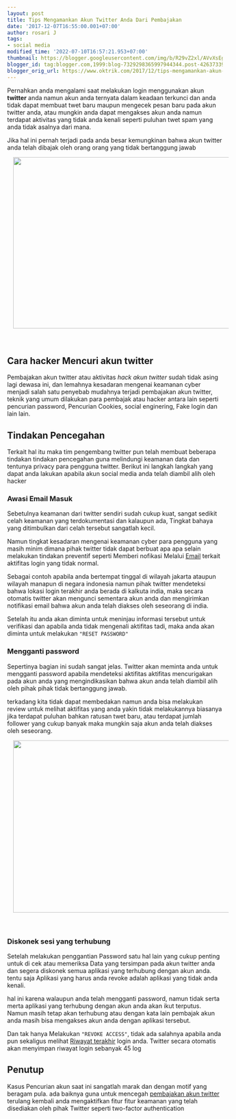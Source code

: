 ```yaml
---
layout: post
title: Tips Mengamankan Akun Twitter Anda Dari Pembajakan
date: '2017-12-07T16:55:00.001+07:00'
author: rosari J
tags:
- social media
modified_time: '2022-07-10T16:57:21.953+07:00'
thumbnail: https://blogger.googleusercontent.com/img/b/R29vZ2xl/AVvXsEgpt62h4mCo8GiNexuas6BM4USIMmP0dNP6Z-T91NxUJjheNJ2dozUMJTpZwAxPdgGxdp3RkYW_JUejNW8l7guaHHbf2wYVh0mf91Nxm3QwTvHVUqTJTy6DuiczzoyuYKcMqSE8tPkcrtK_Uh7y0KW2hfSBxVn3fnQPZb30gGpcZCY-uYODNE90eeK0bw/s72-w640-c-h400/akun-1-800x500.jpg
blogger_id: tag:blogger.com,1999:blog-7329298365997944344.post-4263733974583456436
blogger_orig_url: https://www.oktrik.com/2017/12/tips-mengamankan-akun-twitter-anda-dari.html
---
```


<p>Pernahkan anda mengalami saat melakukan login menggunakan akun <b>twitter</b> anda namun akun anda ternyata dalam keadaan terkunci dan anda tidak dapat membuat twet baru maupun mengecek pesan baru pada akun twitter anda, atau mungkin anda dapat mengakses akun anda namun terdapat aktivitas yang tidak anda kenali seperti puluhan twet spam yang anda tidak asalnya dari mana.</p><p>Jika hal ini pernah terjadi pada anda besar kemungkinan bahwa akun twitter anda telah dibajak oleh orang orang yang tidak bertanggung jawab</p><p></p><div class="separator" style="clear: both; text-align: center;"><a href="https://blogger.googleusercontent.com/img/b/R29vZ2xl/AVvXsEgpt62h4mCo8GiNexuas6BM4USIMmP0dNP6Z-T91NxUJjheNJ2dozUMJTpZwAxPdgGxdp3RkYW_JUejNW8l7guaHHbf2wYVh0mf91Nxm3QwTvHVUqTJTy6DuiczzoyuYKcMqSE8tPkcrtK_Uh7y0KW2hfSBxVn3fnQPZb30gGpcZCY-uYODNE90eeK0bw/s800/akun-1-800x500.jpg" imageanchor="1" style="margin-left: 1em; margin-right: 1em;"><img border="0" data-original-height="500" data-original-width="800" height="400" src="https://blogger.googleusercontent.com/img/b/R29vZ2xl/AVvXsEgpt62h4mCo8GiNexuas6BM4USIMmP0dNP6Z-T91NxUJjheNJ2dozUMJTpZwAxPdgGxdp3RkYW_JUejNW8l7guaHHbf2wYVh0mf91Nxm3QwTvHVUqTJTy6DuiczzoyuYKcMqSE8tPkcrtK_Uh7y0KW2hfSBxVn3fnQPZb30gGpcZCY-uYODNE90eeK0bw/w640-h400/akun-1-800x500.jpg" width="640" /></a></div><br />&nbsp;<p></p><h2>Cara hacker Mencuri akun twitter</h2><p>Pembajakan akun twitter atau aktivitas <i>hack akun twitter</i> sudah tidak asing lagi dewasa ini, dan lemahnya kesadaran mengenai keamanan cyber menjadi salah satu penyebab mudahnya terjadi pembajakan akun twitter, teknik yang umum dilakukan para pembajak atau hacker antara lain seperti pencurian password, Pencurian Cookies, social enginering, Fake login dan lain lain.</p><h2>Tindakan Pencegahan</h2><p>Terkait hal itu maka tim pengembang twitter pun telah membuat beberapa tindakan tindakan pencegahan guna melindungi keamanan data dan tentunya privacy para pengguna twitter. Berikut ini langkah langkah yang dapat anda lakukan apabila akun social media anda telah diambil alih oleh hacker</p><h3><b>Awasi Email Masuk</b></h3><p>Sebetulnya keamanan dari twitter sendiri sudah cukup kuat, sangat sedikit celah keamanan yang terdokumentasi dan kalaupun ada, Tingkat bahaya yang ditimbulkan dari celah tersebut sangatlah kecil.</p><p>Namun tingkat kesadaran mengenai keamanan cyber para pengguna yang masih minim dimana pihak twitter tidak dapat berbuat apa apa selain melakukan tindakan preventif seperti Memberi nofikasi Melalui <a href="https://www.oktrik.com/gmail-custom-image.html">Email</a> terkait aktifitas login yang tidak normal.</p><p>Sebagai contoh apabila anda bertempat tinggal di wilayah jakarta ataupun wilayah manapun di negara indonesia namun pihak twitter mendeteksi bahwa lokasi login terakhir anda berada di kalkuta india, maka secara otomatis twitter akan mengunci sementara akun anda dan mengirimkan notifikasi email bahwa akun anda telah diakses oleh seseorang di india.</p><p>Setelah itu anda akan diminta untuk meninjau informasi tersebut untuk verifikasi dan apabila anda tidak mengenali aktifitas tadi, maka anda akan diminta untuk melakukan <code>"RESET PASSWORD"</code></p><h3><b>Mengganti password</b></h3><p>Sepertinya bagian ini sudah sangat jelas. Twitter akan meminta anda untuk mengganti password apabila mendeteksi aktifitas aktifitas mencurigakan pada akun anda yang mengindikasikan bahwa akun anda telah diambil alih oleh pihak pihak tidak bertanggung jawab.</p><p>terkadang kita tidak dapat membedakan namun anda bisa melakukan review untuk melihat aktifitas yang anda yakin tidak melakukannya biasanya jika terdapat puluhan bahkan ratusan twet baru, atau terdapat jumlah follower yang cukup banyak maka mungkin saja akun anda telah diakses oleh seseorang.</p><p></p><div class="separator" style="clear: both; text-align: center;"><a href="https://blogger.googleusercontent.com/img/b/R29vZ2xl/AVvXsEiEttjxI7w3o-g_MZEnX7gRdPAKhyQJRU4mI52gMfPIYwp2ejv15qofVYiYoSA2qqfZPt_x9__5pjMfZ1n6Rb-UyXwRvJtbQ_H5m27SZ0k4lVpl3t-KdlRN42jAYoeyI99vVlS9Y4fZLJMB66msknbna7M2YKUhnChopSgYxNYu7nWoN9fzfKTfE-jDxQ/s640/akun%20twitter.jpg" imageanchor="1" style="margin-left: 1em; margin-right: 1em;"><img border="0" data-original-height="402" data-original-width="640" height="402" src="https://blogger.googleusercontent.com/img/b/R29vZ2xl/AVvXsEiEttjxI7w3o-g_MZEnX7gRdPAKhyQJRU4mI52gMfPIYwp2ejv15qofVYiYoSA2qqfZPt_x9__5pjMfZ1n6Rb-UyXwRvJtbQ_H5m27SZ0k4lVpl3t-KdlRN42jAYoeyI99vVlS9Y4fZLJMB66msknbna7M2YKUhnChopSgYxNYu7nWoN9fzfKTfE-jDxQ/w640-h402/akun%20twitter.jpg" width="640" /></a></div><br />&nbsp;<p></p><h3><b>Diskonek sesi yang terhubung</b></h3><p>Setelah melakukan penggantian Password satu hal lain yang cukup penting untuk di cek atau memeriksa Data yang tersimpan pada akun twitter anda dan segera diskonek semua aplikasi yang terhubung dengan akun anda. tentu saja Aplikasi yang harus anda revoke adalah aplikasi yang tidak anda kenali.</p><p>hal ini karena walaupun anda telah mengganti password, namun tidak serta merta aplikasi yang terhubung dengan akun anda akan ikut terputus. Namun masih tetap akan terhubung atau dengan kata lain pembajak akun anda masih bisa mengakses akun anda dengan aplikasi tersebut.</p><p>Dan tak hanya Melakukan <code>"REVOKE ACCESS"</code>, tidak ada salahnya apabila anda pun sekaligus melihat <a href="https://www.oktrik.com/cara-memperbaiki-riwayat-google-chrome.html">Riwayat terakhir</a> login anda. Twitter secara otomatis akan menyimpan riwayat login sebanyak 45 log</p><h2>Penutup</h2><p>Kasus Pencurian akun saat ini sangatlah marak dan dengan motif yang beragam pula. ada baiknya guna untuk mencegah <a href="https://www.oktrik.com/cara-mengamankan-akun-twitter.html">pembajakan akun twitter</a> terulang kembali anda mengaktifkan fitur fitur keamanan yang telah disediakan oleh pihak Twitter seperti two-factor authentication</p><div style="clear: both; text-align: center;">&nbsp;</div><p>&nbsp;</p><p>&nbsp;</p>